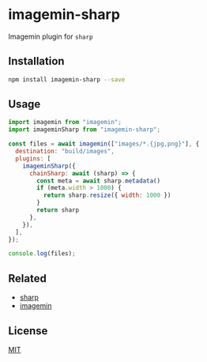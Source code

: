 # imagemin-sharp

Imagemin plugin for `sharp`

## Installation

```bash
npm install imagemin-sharp --save
```

## Usage

```js
import imagemin from "imagemin";
import imageminSharp from "imagemin-sharp";

const files = await imagemin(["images/*.{jpg,png}"], {
  destination: "build/images",
  plugins: [
    imageminSharp({
      chainSharp: await (sharp) => {
        const meta = await sharp.metadata()
        if (meta.width > 1000) {
          return sharp.resize({ width: 1000 })
        }
        return sharp
      },
    }),
  ],
});

console.log(files);
```

## Related

- [sharp](https://sharp.pixelplumbing.com/)
- [imagemin](https://github.com/imagemin/imagemin)

## License

[MIT](./LICENSE)
